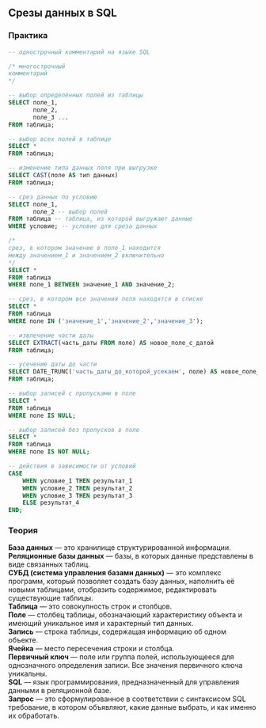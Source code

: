 ## Срезы данных в SQL
### Практика

```sql
-- однострочный комментарий на языке SQL
```

```sql
/* многострочный
комментарий
*/
```

```sql
-- выбор определённых полей из таблицы
SELECT поле_1,
       поле_2,
       поле_3 ...
FROM таблица;
```

```sql
-- выбор всех полей в таблице
SELECT *
FROM таблица;
```

```sql
-- изменение типа данных поля при выгрузке
SELECT CAST(поле AS тип данных)
FROM таблица;
```

```sql
-- срез данных по условию
SELECT поле_1,
       поле_2 -- выбор полей
FROM таблица -- таблица, из которой выгружают данные
WHERE условие; -- условие для среза данных
```

```sql
/*
срез, в котором значение в поле_1 находится
между значением_1 и значением_2 включительно
*/
SELECT *
FROM таблица
WHERE поле_1 BETWEEN значение_1 AND значение_2;
```

```sql
-- срез, в котором все значения поля находятся в списке
SELECT *
FROM таблица
WHERE поле IN ('значение_1','значение_2','значение_3');
```

```sql
-- извлечение части даты
SELECT EXTRACT(часть_даты FROM поле) AS новое_поле_с_датой
FROM таблица;
```

```sql
-- усечение даты до части
SELECT DATE_TRUNC('часть_даты_до_которой_усекаем', поле) AS новое_поле_с_датой
FROM таблица;
```

```sql
-- выбор записей с пропусками в поле
SELECT *
FROM таблица
WHERE поле IS NULL;
```

```sql
-- выбор записей без пропусков в поле
SELECT *
FROM таблица
WHERE поле IS NOT NULL;
```

```sql
-- действия в зависимости от условий
CASE
    WHEN условие_1 THEN результат_1
    WHEN условие_2 THEN результат_2
    WHEN условие_3 THEN результат_3
    ELSE результат_4
END;
```

### Теория

**База данных** — это хранилище структурированной информации.  
**Реляционные базы данных** — базы, в которых данные представлены в виде связанных таблиц.  
**СУБД (система управления базами данных)** — это комплекс программ, который позволяет создать базу данных, наполнить её новыми таблицами, отобразить содержимое, редактировать существующие таблицы.  
**Таблица** — это совокупность строк и столбцов.  
**Поле** — столбец таблицы, обозначающий характеристику объекта и имеющий уникальное имя и характерный тип данных.  
**Запись** — строка таблицы, содержащая информацию об одном объекте.  
**Ячейка** — место пересечения строки и столбца.  
**Первичный ключ** — поле или группа полей, использующееся для однозначного определения записи. Все значения первичного ключа уникальны.  
**SQL** — язык программирования, предназначенный для управления данными в реляционной базе.  
**Запрос** — это сформулированное в соответствии с синтаксисом SQL требование, в котором объявляют, какие данные выбрать, и как именно их обработать.